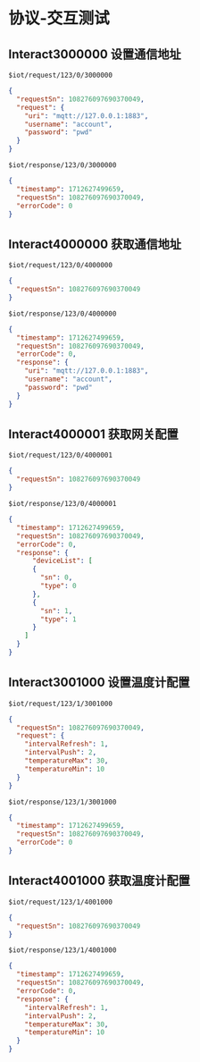 # 协议-交互测试

## Interact3000000 设置通信地址

`$iot/request/123/0/3000000`

```json
{
  "requestSn": 108276097690370049,
  "request": {
    "uri": "mqtt://127.0.0.1:1883",
    "username": "account",
    "password": "pwd"
  }
}
```

`$iot/response/123/0/3000000`

```json
{
  "timestamp": 1712627499659,
  "requestSn": 108276097690370049,
  "errorCode": 0
}
```

## Interact4000000 获取通信地址

`$iot/request/123/0/4000000`

```json
{
  "requestSn": 108276097690370049
}
```

`$iot/response/123/0/4000000`

```json
{
  "timestamp": 1712627499659,
  "requestSn": 108276097690370049,
  "errorCode": 0,
  "response": {
    "uri": "mqtt://127.0.0.1:1883",
    "username": "account",
    "password": "pwd"
  }
}
```

## Interact4000001 获取网关配置

`$iot/request/123/0/4000001`

```json
{
  "requestSn": 108276097690370049
}
```

`$iot/response/123/0/4000001`

```json
{
  "timestamp": 1712627499659,
  "requestSn": 108276097690370049,
  "errorCode": 0,
  "response": {
      "deviceList": [
      {
        "sn": 0,
        "type": 0
      },
      {
        "sn": 1,
        "type": 1
      }
    ]
  }
}
```

## Interact3001000 设置温度计配置

`$iot/request/123/1/3001000`

```json
{
  "requestSn": 108276097690370049,
  "request": {
    "intervalRefresh": 1,
    "intervalPush": 2,
    "temperatureMax": 30,
    "temperatureMin": 10
  }
}
```

`$iot/response/123/1/3001000`

```json
{
  "timestamp": 1712627499659,
  "requestSn": 108276097690370049,
  "errorCode": 0
}
```

## Interact4001000 获取温度计配置

`$iot/request/123/1/4001000`

```json
{
  "requestSn": 108276097690370049
}
```

`$iot/response/123/1/4001000`

```json
{
  "timestamp": 1712627499659,
  "requestSn": 108276097690370049,
  "errorCode": 0,
  "response": {
    "intervalRefresh": 1,
    "intervalPush": 2,
    "temperatureMax": 30,
    "temperatureMin": 10
  }
}
```
